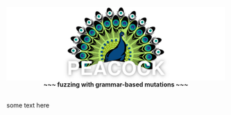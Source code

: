<div align="center">
    <img align="center" src="logo.png">
    <b>~~~ fuzzing with grammar-based mutations ~~~</b>
</div>

<br/>

some text here
